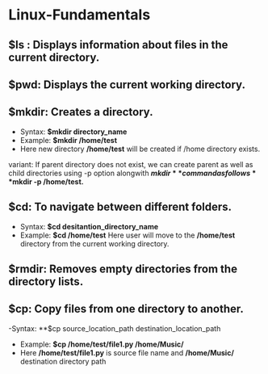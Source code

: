 # Linux-Fundamentals

## $ls : Displays information about files in the current directory.

## $pwd: Displays the current working directory.

## $mkdir: Creates a directory.

- Syntax: **$mkdir directory_name**
- Example: **$mkdir /home/test**
- Here new directory **/home/test** will be created if /home directory exists.

variant: If parent directory does not exist, we can create parent as well as child directories using -p option alongwith **$mkdir** command as follows
**$mkdir -p /home/test.**


## $cd: To navigate between different folders.

- Syntax: **$cd desitantion_directory_name**
- Example: **$cd /home/test**
Here user will move to the **/home/test** directory from the current working directory.

## $rmdir: Removes empty directories from the directory lists.

## $cp: Copy files from one directory to another.

-Syntax: **$cp source_location_path destination_location_path
- Example: **$cp /home/test/file1.py   /home/Music/**
- Here **/home/test/file1.py** is source file name and **/home/Music/** destination directory path
